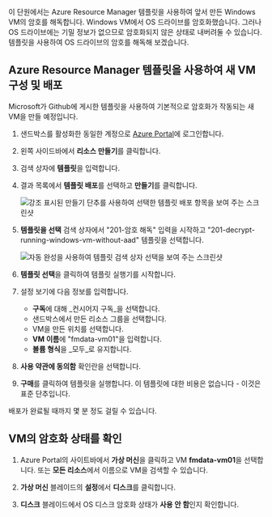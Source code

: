 이 단원에서는 Azure Resource Manager 템플릿을 사용하여 앞서 만든 Windows VM의 암호를 해독합니다. Windows VM에서 OS 드라이브를 암호화했습니다. 그러나 OS 드라이브에는 기밀 정보가 없으므로 암호화되지 않은 상태로 내버려둘 수 있습니다. 템플릿을 사용하여 OS 드라이브의 암호를 해독해 보겠습니다.

## <a name="configure-and-deploy-a-new-vm-using-an-azure-resource-manager-template"></a>Azure Resource Manager 템플릿을 사용하여 새 VM 구성 및 배포

Microsoft가 Github에 게시한 템플릿을 사용하여 기본적으로 암호화가 작동되는 새 VM을 만들 예정입니다.

1. 샌드박스를 활성화한 동일한 계정으로 [Azure Portal](https://portal.azure.com/learn.docs.microsoft.com?azure-portal=true)에 로그인합니다.

1. 왼쪽 사이드바에서 **리소스 만들기**를 클릭합니다.

1. 검색 상자에 **템플릿**을 입력합니다.

1. 결과 목록에서 **템플릿 배포**를 선택하고 **만들기**를 클릭합니다.

    ![강조 표시된 만들기 단추를 사용하여 선택한 템플릿 배포 항목을 보여 주는 스크린샷](../media/6-create-template.png)

1. **템플릿을 선택** 검색 상자에서 "201-암호 해독" 입력을 시작하고 "201-decrypt-running-windows-vm-without-aad" 템플릿을 선택합니다.

    ![자동 완성을 사용하여 템플릿 검색 상자 선택을 보여 주는 스크린샷](../media/6-custom-deployment.png)

1. **템플릿 선택**을 클릭하여 템플릿 실행기를 시작합니다.

1. 설정 보기에 다음 정보를 입력합니다.
    - **구독**에 대해 _컨시어지 구독_을 선택합니다.
    - 샌드박스에서 만든 리소스 그룹을 선택합니다.
    - VM을 만든 위치를 선택합니다.
    - **VM 이름**에 "fmdata-vm01"을 입력합니다.
    - **볼륨 형식**을 _모두_로 유지합니다.

1. **사용 약관에 동의함** 확인란을 선택합니다.
1. **구매**를 클릭하여 템플릿을 실행합니다. 이 템플릿에 대한 비용은 없습니다 - 이것은 표준 단추입니다.

배포가 완료될 때까지 몇 분 정도 걸릴 수 있습니다.

## <a name="verify-the-encryption-status-of-the-vm"></a>VM의 암호화 상태를 확인

1. Azure Portal의 사이트바에서 **가상 머신**을 클릭하고 VM **fmdata-vm01**을 선택합니다. 또는 **모든 리소스**에서 이름으로 VM을 검색할 수 있습니다.

1. **가상 머신** 블레이드의 **설정**에서 **디스크**를 클릭합니다.

1. **디스크** 블레이드에서 OS 디스크 암호화 상태가 **사용 안 함**인지 확인합니다.

